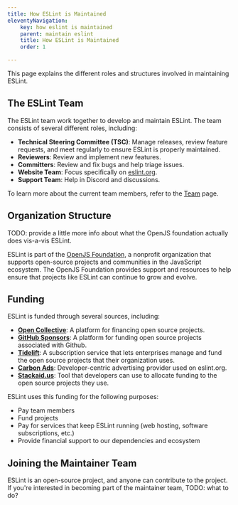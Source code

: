 ```yaml
---
title: How ESLint is Maintained
eleventyNavigation:
    key: how eslint is maintained
    parent: maintain eslint
    title: How ESLint is Maintained
    order: 1

---
```


This page explains the different roles and structures involved in maintaining ESLint.

## The ESLint Team

The ESLint team work together to develop and maintain ESLint. The team consists of several different roles, including:

* **Technical Steering Committee (TSC)**: Manage releases, review feature requests, and meet regularly to ensure ESLint is properly maintained.
* **Reviewers**: Review and implement new features.
* **Committers**: Review and fix bugs and help triage issues.
* **Website Team**: Focus specifically on [eslint.org](https://eslint.org).
* **Support Team**: Help in Discord and discussions.

To learn more about the current team members, refer to the [Team](https://eslint.org/team/) page.

## Organization Structure

TODO: provide a little more info about what the OpenJS foundation actually does vis-a-vis ESLint.

ESLint is part of the [OpenJS Foundation](https://openjsf.org/), a nonprofit organization that supports open-source projects and communities in the JavaScript ecosystem. The OpenJS Foundation provides support and resources to help ensure that projects like ESLint can continue to grow and evolve.

## Funding

ESLint is funded through several sources, including:

* [**Open Collective**](https://opencollective.com/eslint): A platform for financing open source projects.
* [**GitHub Sponsors**](https://github.com/sponsors/eslint): A platform for funding open source projects associated with Github.
* [**Tidelift**](https://tidelift.com/subscription/pkg/npm-eslint): A subscription service that lets enterprises manage and fund the open source projects that their organization uses.
* [**Carbon Ads**](https://www.carbonads.net/open-source): Developer-centric advertising provider used on eslint.org.
* [**Stackaid.us**](https://simulation.stackaid.us/github/eslint/eslint): Tool that developers can use to allocate funding to the open source projects they use.

ESLint uses this funding for the following purposes:

* Pay team members
* Fund projects
* Pay for services that keep ESLint running (web hosting, software subscriptions, etc.)
* Provide financial support to our dependencies and ecosystem

## Joining the Maintainer Team

ESLint is an open-source project, and anyone can contribute to the project. If you're interested in becoming part of the maintainer team, TODO: what to do?
